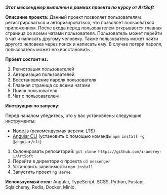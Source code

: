_**Этот мессенджер выполнен в рамках проекта по курсу от ArtSoft**_

**Описание проекта:**
Данный проект позволяет пользователям регистрироваться и авторизироваться, что позволяет пользоваться приложением. После входа перед пользователем открывается главная страница со всеми чатами пользователя. Пользователь может перейти в чат и написать другому человеку. Также пользователь может найти другого человека через поиск и написать ему. В случае потери пароля, пользователь может его восстановить 

**Проект состоит из:**
1. Регистрация пользователей 
2. Авторизация пользователей
3. Восстановление пароля пользователя
4. Главная страница со всеми чатами
5. Поиск пользователя
6. Чат с пользователем

**Инструкция по запуску:**

Перед началом убедитесь, что у вас установлены следующие инструменты:

- [Node.js](https://nodejs.org/) (рекомендуемая версия: LTS)
- [Angular CLI](https://angular.io/cli) (установить с помощью команды `npm install -g @angular/cli`)

1. Склонировать репозиторий: `git clone https://github.com/i-andrey-i/ArtSoft`
2. Перейти в директорию проекта `cd messenger`
3. Установить зависимости `npm install`
4. Запустить проект `ng serve`

**Используемый стек:** 
Angular, TypeScript, SCSS, Python, Fastapi, Sqlalchemy, Redis, Docker, Minio.

